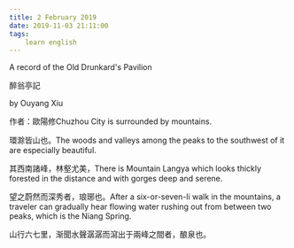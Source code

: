 ```yaml
---
title: 2 February 2019
date: 2019-11-03 21:11:00
tags:
    learn english
---
```

A record of
the Old Drunkard's Pavilion  

醉翁亭記

by Ouyang Xiu

作者：歐陽修Chuzhou City is surrounded by mountains.

環滁皆山也。The woods and valleys among the peaks to
the southwest of it are especially beautiful. 

其西南諸峰，林壑尤美，There is Mountain Langya which looks
thickly forested in the distance and with gorges deep and serene. 

望之蔚然而深秀者，琅琊也。After a six-or-seven-li
walk in the mountains, a traveler can gradually hear flowing water rushing out
from between two peaks, which is the Niang Spring.

山行六七里，渐聞水聲潺潺而瀉出于兩峰之間者，酿泉也。